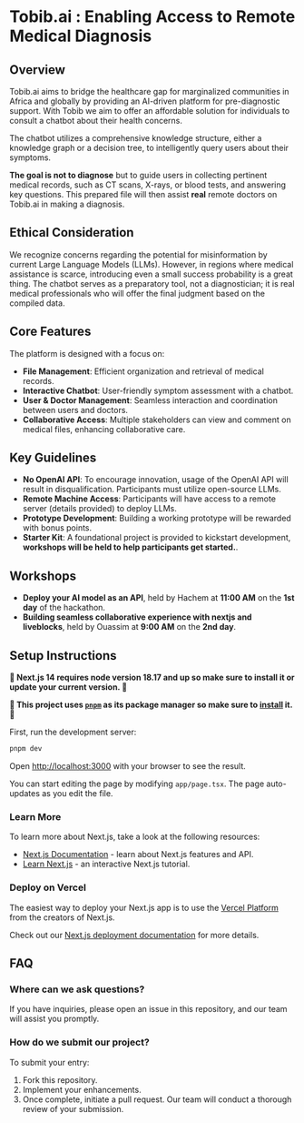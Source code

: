 # Tobib.ai : Enabling Access to Remote Medical Diagnosis

## Overview

Tobib.ai aims to bridge the healthcare gap for marginalized communities in Africa and globally by providing an AI-driven platform for pre-diagnostic support. With Tobib we aim to offer an affordable solution for individuals to consult a chatbot about their health concerns.

The chatbot utilizes a comprehensive knowledge structure, either a knowledge graph or a decision tree, to intelligently query users about their symptoms.

**The goal is not to diagnose** but to guide users in collecting pertinent medical records, such as CT scans, X-rays, or blood tests, and answering key questions. This prepared file will then assist **real** remote doctors on Tobib.ai in making a diagnosis.

## Ethical Consideration

We recognize concerns regarding the potential for misinformation by current Large Language Models (LLMs). However, in regions where medical assistance is scarce, introducing even a small success probability is a great thing. The chatbot serves as a preparatory tool, not a diagnostician; it is real medical professionals who will offer the final judgment based on the compiled data.

## Core Features

The platform is designed with a focus on:

- **File Management**: Efficient organization and retrieval of medical records.
- **Interactive Chatbot**: User-friendly symptom assessment with a chatbot.
- **User & Doctor Management**: Seamless interaction and coordination between users and doctors.
- **Collaborative Access**: Multiple stakeholders can view and comment on medical files, enhancing collaborative care.

## Key Guidelines

- **No OpenAI API**: To encourage innovation, usage of the OpenAI API will result in disqualification. Participants must utilize open-source LLMs.
- **Remote Machine Access**: Participants will have access to a remote server (details provided) to deploy LLMs.
- **Prototype Development**: Building a working prototype will be rewarded with bonus points.
- **Starter Kit**: A foundational project is provided to kickstart development, **workshops will be held to help participants get started.**.

## Workshops

- **Deploy your AI model as an API**, held by Hachem at **11:00 AM** on the **1st day** of the hackathon.
- **Building seamless collaborative experience with nextjs and liveblocks**, held by Ouassim at **9:00 AM** on the **2nd day**.

## Setup Instructions

**🚨 Next.js 14 requires node version 18.17 and up so make sure to install it or update your current version. 🚨**

**🚨 This project uses [`pnpm`](https://pnpm.io/) as its package manager so make sure to [install](https://pnpm.io/installation) it. 🚨**

First, run the development server:

```bash
pnpm dev
```

Open [http://localhost:3000](http://localhost:3000) with your browser to see the result.

You can start editing the page by modifying `app/page.tsx`. The page auto-updates as you edit the file.

### Learn More

To learn more about Next.js, take a look at the following resources:

- [Next.js Documentation](https://nextjs.org/docs) - learn about Next.js features and API.
- [Learn Next.js](https://nextjs.org/learn) - an interactive Next.js tutorial.

### Deploy on Vercel

The easiest way to deploy your Next.js app is to use the [Vercel Platform](https://vercel.com/new?utm_medium=default-template&filter=next.js&utm_source=create-next-app&utm_campaign=create-next-app-readme) from the creators of Next.js.

Check out our [Next.js deployment documentation](https://nextjs.org/docs/deployment) for more details.

## FAQ

### Where can we ask questions?

If you have inquiries, please open an issue in this repository, and our team will assist you promptly.

### How do we submit our project?

To submit your entry:

1. Fork this repository.
2. Implement your enhancements.
3. Once complete, initiate a pull request.
   Our team will conduct a thorough review of your submission.
